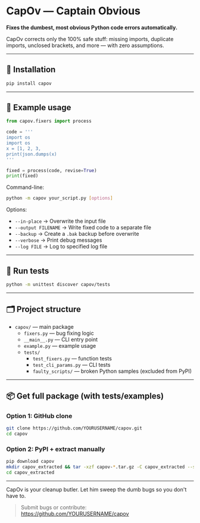 # CapOv — Captain Obvious

**Fixes the dumbest, most obvious Python code errors automatically.**

CapOv corrects only the 100% safe stuff: missing imports, duplicate imports, unclosed brackets, and more — with zero assumptions.

---

## 🔧 Installation
```bash
pip install capov
```

---

## 🚀 Example usage

```python
from capov.fixers import process

code = '''
import os
import os
x = [1, 2, 3,
print(json.dumps(x)
'''

fixed = process(code, revise=True)
print(fixed)
```

Command-line:
```bash
python -m capov your_script.py [options]
```

Options:
- `--in-place` → Overwrite the input file
- `--output FILENAME` → Write fixed code to a separate file
- `--backup` → Create a `.bak` backup before overwrite
- `--verbose` → Print debug messages
- `--log FILE` → Log to specified log file

---

## 🧪 Run tests

```bash
python -m unittest discover capov/tests
```

---

## 🗂 Project structure

- `capov/` — main package
  - `fixers.py` — bug fixing logic
  - `__main__.py` — CLI entry point
  - `example.py` — example usage
  - `tests/`
    - `test_fixers.py` — function tests
    - `test_cli_params.py` — CLI tests
    - `faulty_scripts/` — broken Python samples (excluded from PyPI)

---

## 📦 Get full package (with tests/examples)

### Option 1: GitHub clone
```bash
git clone https://github.com/YOURUSERNAME/capov.git
cd capov
```

### Option 2: PyPI + extract manually
```bash
pip download capov
mkdir capov_extracted && tar -xzf capov-*.tar.gz -C capov_extracted --strip-components=1
cd capov_extracted
```

---

CapOv is your cleanup butler. Let him sweep the dumb bugs so you don't have to.

> Submit bugs or contribute: https://github.com/YOURUSERNAME/capov